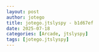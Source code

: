 ```yaml
---
layout: post
author: jotego
title: jotego.jtslyspy - b1d67ef
date: 2025-07-18
categories: [Arcade, jtslyspy]
tags: [jotego.jtslyspy]
---
```


